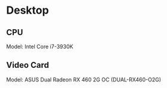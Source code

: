 # Desktop

## CPU

Model: Intel Core i7-3930K

## Video Card

Model: ASUS Dual Radeon RX 460 2G OC (DUAL-RX460-O2G)
